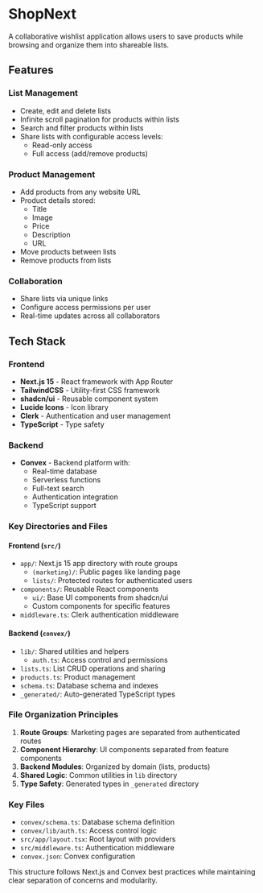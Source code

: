 # ShopNext

A collaborative wishlist application allows users to save products while browsing and organize them into shareable lists.

## Features

### List Management

- Create, edit and delete lists
- Infinite scroll pagination for products within lists
- Search and filter products within lists
- Share lists with configurable access levels:
  - Read-only access
  - Full access (add/remove products)

### Product Management

- Add products from any website URL
- Product details stored:
  - Title
  - Image
  - Price
  - Description
  - URL
- Move products between lists
- Remove products from lists

### Collaboration

- Share lists via unique links
- Configure access permissions per user
- Real-time updates across all collaborators

## Tech Stack

### Frontend

- **Next.js 15** - React framework with App Router
- **TailwindCSS** - Utility-first CSS framework
- **shadcn/ui** - Reusable component system
- **Lucide Icons** - Icon library
- **Clerk** - Authentication and user management
- **TypeScript** - Type safety

### Backend

- **Convex** - Backend platform with:
  - Real-time database
  - Serverless functions
  - Full-text search
  - Authentication integration
  - TypeScript support

### Key Directories and Files

#### Frontend (`src/`)

- `app/`: Next.js 15 app directory with route groups
  - `(marketing)/`: Public pages like landing page
  - `lists/`: Protected routes for authenticated users
- `components/`: Reusable React components
  - `ui/`: Base UI components from shadcn/ui
  - Custom components for specific features
- `middleware.ts`: Clerk authentication middleware

#### Backend (`convex/`)

- `lib/`: Shared utilities and helpers
  - `auth.ts`: Access control and permissions
- `lists.ts`: List CRUD operations and sharing
- `products.ts`: Product management
- `schema.ts`: Database schema and indexes
- `_generated/`: Auto-generated TypeScript types

### File Organization Principles

1. **Route Groups**: Marketing pages are separated from authenticated routes
2. **Component Hierarchy**: UI components separated from feature components
3. **Backend Modules**: Organized by domain (lists, products)
4. **Shared Logic**: Common utilities in `lib` directory
5. **Type Safety**: Generated types in `_generated` directory

### Key Files

- `convex/schema.ts`: Database schema definition
- `convex/lib/auth.ts`: Access control logic
- `src/app/layout.tsx`: Root layout with providers
- `src/middleware.ts`: Authentication middleware
- `convex.json`: Convex configuration

This structure follows Next.js and Convex best practices while maintaining clear separation of concerns and modularity.
